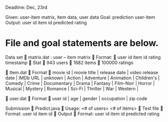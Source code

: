 Deadline: Dec, 23rd

Given: user-item matrix, item data, user data
Goal: prediction user-item
Output: user id <tab> item id <tab> predicted rating

File and goal statements are below.
=====================================================================

Data set
	matrix.dat : user – item matrix
	Format:
	user id  <tab> item id <tab> rating <tab> timestamp
	Stat
	943 users
	1682 items
	100000 ratings

	Item.dat
	Format
	movie id | movie title | release date | video release date | IMDb URL | unknown | Action | Adventure | Animation | Children's | Comedy | Crime | Documentary | Drama | Fantasy | Film-Noir | Horror | Musical | Mystery | Romance | Sci-Fi | Thriller | War | Western |

	user.dat
	Format
	user id | age | gender | occupation | zip code

Submission
	Predict.java
	Usage: <# of users> <# of items> <matrix data file> <item info file> <user info file> <test file> <k>
	Test file
	Format: user id <tab> item id
	Output
	Format: user id <tab> item id <tab> predicted rating

